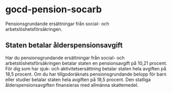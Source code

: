# gocd-pension-socarb
Pensionsgrundande ersättningar från social- och arbetslöshetsförsäkringen.


## Staten betalar ålderspensionsavgift
Har du pensionsgrundande ersättningar från social- och arbetslöshetsförsäkringen betalar staten en pensionsavgift på 10,21 procent. För dig som har sjuk- och aktivitetsersättning betalar staten hela avgiften på 18,5 procent.
Om du har tillgodoräknats pensionsgrundande belopp för barn eller studier betalar staten hela avgiften på 18,5 procent. Den statliga ålderspensionsavgiften finansieras med allmänna skattemedel.
